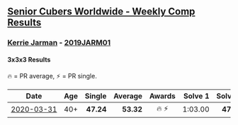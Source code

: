 <style>table {white-space: nowrap;}</style>

## [Senior Cubers Worldwide - Weekly Comp Results](/scw-comp/results/)
### [Kerrie Jarman](README.md) - [2019JARM01](https://www.worldcubeassociation.org/persons/2019JARM01?event=333)
#### 3x3x3 Results

<span style="white-space: nowrap;">🔥 = PR average</span>, <span style="white-space: nowrap;">⚡ = PR single</span>.

| Date | Age | Single | Average | Awards | Solve 1 | Solve 2 | Solve 3 | Solve 4 | Solve 5 | Video |
| :--: | :--: | --: | --: | :--: | --: | --: | --: | --: | --: | :-- |
| [2020-03-31](../../results/333/2020-03-31.md) | 40+ | **47.24** | **53.32** | 🔥 ⚡ | 1:03.00 | **47.24** | 57.68 | 49.14 | 53.14 | [Link](https://www.facebook.com/events/207898257161923/permalink/210424193575996/) |


<!-- Global site tag (gtag.js) - Google Analytics -->
<script async src="https://www.googletagmanager.com/gtag/js?id=UA-86348435-3"></script>
<script>window.dataLayer = window.dataLayer || []; function gtag() {dataLayer.push(arguments);} gtag('js', new Date()); gtag('config', 'UA-86348435-3');</script>
